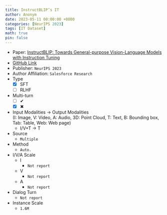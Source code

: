 ```yaml
---
title: InstructBLIP’s IT
author: Anonym
date: 2023-05-11 00:00:00 +0800
categories: [NeurIPS 2023]
tags: [IT Dataset]
math: true
pin: false
---
```


- Paper: [InstructBLIP: Towards General-purpose Vision-Language Models with Instruction Tuning](https://arxiv.org/abs/2305.06500)
- [GitHub Link](https://github.com/salesforce/LAVIS/tree/main/projects/instructblip)
- Publisher: `NeurIPS 2023`
- Author Affiliation: `Salesforce Research`
- Type
  + [x] SFT
  + [ ] RLHF
- Multi-turn
  + [ ] &#x2714;
  + [x] &#x2716;
- Input Modalities $\rightarrow$ Output Modalities <br />(I: Image, V: Video, A: Audio, 3D: Point Cloud, T: Text, B: Bounding box, Tab: Table, Web: Web page)
  + I/V+T $\rightarrow$ T
- Source
  + `Multiple`
- Method
  + `Auto.`
- I/V/A Scale
  + I
    * `Not report`
  + V
    * `Not report`
  + A
    * `Not report`
- Dialog Turn
  + `Not report`
- Instance Scale
  + `1.6M`
